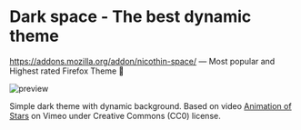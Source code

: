 # Dark space - The best dynamic theme

<https://addons.mozilla.org/addon/nicothin-space/> — Most popular and Highest rated Firefox Theme 🎉

![preview](https://addons.mozilla.org/user-media/version-previews/full/3827/3827732.svg)

Simple dark theme with dynamic background. Based on video [Animation of Stars](https://vimeo.com/309240312) on Vimeo under Creative Commons (CC0) license. 

